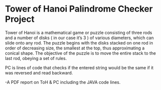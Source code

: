 # Tower of Hanoi Palindrome Checker Project

Tower of Hanoi is a mathematical game or puzzle consisting of three rods and a number of disks ( in our case it’s 3 ) of various diameters, which can slide onto any rod. The puzzle begins with the disks stacked on one rod in order of decreasing size, the smallest at the top, thus approximating a conical shape. The objective of the puzzle is to move the entire stack to the last rod, obeying a set of rules.

PC is lines of code that checks if the entered string would be the same if it was reversed and read backward.

-A PDF report on ToH & PC including the JAVA code lines.
